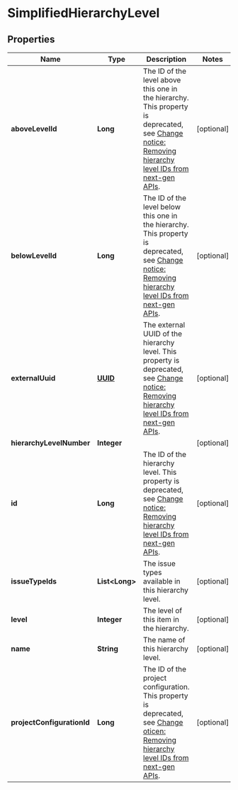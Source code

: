 # SimplifiedHierarchyLevel

## Properties
Name | Type | Description | Notes
------------ | ------------- | ------------- | -------------
**aboveLevelId** | **Long** | The ID of the level above this one in the hierarchy. This property is deprecated, see [Change notice: Removing hierarchy level IDs from next-gen APIs](https://developer.atlassian.com/cloud/jira/platform/change-notice-removing-hierarchy-level-ids-from-next-gen-apis/). |  [optional]
**belowLevelId** | **Long** | The ID of the level below this one in the hierarchy. This property is deprecated, see [Change notice: Removing hierarchy level IDs from next-gen APIs](https://developer.atlassian.com/cloud/jira/platform/change-notice-removing-hierarchy-level-ids-from-next-gen-apis/). |  [optional]
**externalUuid** | [**UUID**](UUID.md) | The external UUID of the hierarchy level. This property is deprecated, see [Change notice: Removing hierarchy level IDs from next-gen APIs](https://developer.atlassian.com/cloud/jira/platform/change-notice-removing-hierarchy-level-ids-from-next-gen-apis/). |  [optional]
**hierarchyLevelNumber** | **Integer** |  |  [optional]
**id** | **Long** | The ID of the hierarchy level. This property is deprecated, see [Change notice: Removing hierarchy level IDs from next-gen APIs](https://developer.atlassian.com/cloud/jira/platform/change-notice-removing-hierarchy-level-ids-from-next-gen-apis/). |  [optional]
**issueTypeIds** | **List&lt;Long&gt;** | The issue types available in this hierarchy level. |  [optional]
**level** | **Integer** | The level of this item in the hierarchy. |  [optional]
**name** | **String** | The name of this hierarchy level. |  [optional]
**projectConfigurationId** | **Long** | The ID of the project configuration. This property is deprecated, see [Change oticen: Removing hierarchy level IDs from next-gen APIs](https://developer.atlassian.com/cloud/jira/platform/change-notice-removing-hierarchy-level-ids-from-next-gen-apis/). |  [optional]
